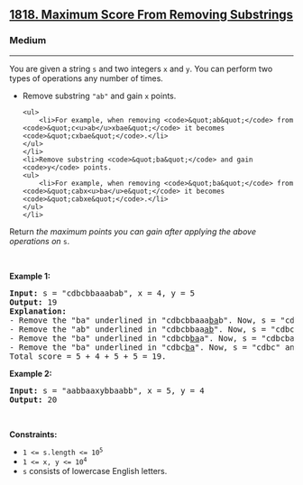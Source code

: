 <h2><a href="https://leetcode.com/problems/maximum-score-from-removing-substrings/description/">1818. Maximum Score From Removing Substrings</a></h2><h3>Medium</h3><hr><p>You are given a string <code>s</code> and two integers <code>x</code> and <code>y</code>. You can perform two types of operations any number of times.</p>

<ul>
	<li>Remove substring <code>&quot;ab&quot;</code> and gain <code>x</code> points.

	<ul>
		<li>For example, when removing <code>&quot;ab&quot;</code> from <code>&quot;c<u>ab</u>xbae&quot;</code> it becomes <code>&quot;cxbae&quot;</code>.</li>
	</ul>
	</li>
	<li>Remove substring <code>&quot;ba&quot;</code> and gain <code>y</code> points.
	<ul>
		<li>For example, when removing <code>&quot;ba&quot;</code> from <code>&quot;cabx<u>ba</u>e&quot;</code> it becomes <code>&quot;cabxe&quot;</code>.</li>
	</ul>
	</li>
</ul>

<p>Return <em>the maximum points you can gain after applying the above operations on</em> <code>s</code>.</p>

<p>&nbsp;</p>
<p><strong class="example">Example 1:</strong></p>

<pre>
<strong>Input:</strong> s = &quot;cdbcbbaaabab&quot;, x = 4, y = 5
<strong>Output:</strong> 19
<strong>Explanation:</strong>
- Remove the &quot;ba&quot; underlined in &quot;cdbcbbaaa<u>ba</u>b&quot;. Now, s = &quot;cdbcbbaaab&quot; and 5 points are added to the score.
- Remove the &quot;ab&quot; underlined in &quot;cdbcbbaa<u>ab</u>&quot;. Now, s = &quot;cdbcbbaa&quot; and 4 points are added to the score.
- Remove the &quot;ba&quot; underlined in &quot;cdbcb<u>ba</u>a&quot;. Now, s = &quot;cdbcba&quot; and 5 points are added to the score.
- Remove the &quot;ba&quot; underlined in &quot;cdbc<u>ba</u>&quot;. Now, s = &quot;cdbc&quot; and 5 points are added to the score.
Total score = 5 + 4 + 5 + 5 = 19.</pre>

<p><strong class="example">Example 2:</strong></p>

<pre>
<strong>Input:</strong> s = &quot;aabbaaxybbaabb&quot;, x = 5, y = 4
<strong>Output:</strong> 20
</pre>

<p>&nbsp;</p>
<p><strong>Constraints:</strong></p>

<ul>
	<li><code>1 &lt;= s.length &lt;= 10<sup>5</sup></code></li>
	<li><code>1 &lt;= x, y &lt;= 10<sup>4</sup></code></li>
	<li><code>s</code> consists of lowercase English letters.</li>
</ul>
